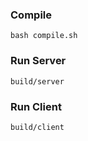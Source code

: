 ### Compile

```
bash compile.sh
```

### Run Server

```
build/server
```

### Run Client

```
build/client
```
